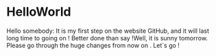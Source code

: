 # HelloWorld
Hello somebody:
It is my first step on the website GitHub, and it will last long time to going on !
Better done than say !Well, it is sunny tomorrow.
Please go through the huge changes from now on .
Let`s go !
